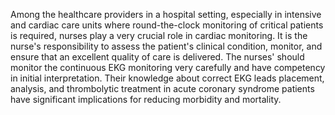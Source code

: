 Among the healthcare providers in a hospital setting, especially in intensive and cardiac care units where round-the-clock monitoring of critical patients is required, nurses play a very crucial role in cardiac monitoring. It is the nurse's responsibility to assess the patient's clinical condition, monitor, and ensure that an excellent quality of care is delivered. The nurses' should monitor the continuous EKG monitoring very carefully and have competency in initial interpretation. Their knowledge about correct EKG leads placement, analysis, and thrombolytic treatment in acute coronary syndrome patients have significant implications for reducing morbidity and mortality.